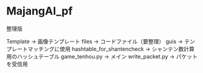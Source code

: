# MajangAI_pf
整理版

Template -> 画像テンプレート
files -> コードファイル（要整理）
guis -> テンプレートマッチングに使用
hashtable_for_shantencheck -> シャンテン数計算用のハッシュテーブル
game_tenhou.py -> メイン
write_packet.py -> パケットを受信用
